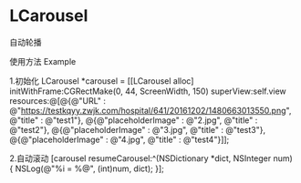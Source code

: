 # LCarousel
自动轮播

使用方法 Example

1.初始化
LCarousel *carousel = [[LCarousel alloc] initWithFrame:CGRectMake(0, 44, ScreenWidth, 150) superView:self.view resources:@[@{@"URL" : @"https://testkqyy.zwjk.com/hospital/641/20161202/1480663013550.png", @"title" : @"test1"}, @{@"placeholderImage" : @"2.jpg", @"title" : @"test2"}, @{@"placeholderImage" : @"3.jpg", @"title" : @"test3"}, @{@"placeholderImage" : @"4.jpg", @"title" : @"test4"}]];

2.自动滚动
[carousel resumeCarousel:^(NSDictionary *dict, NSInteger num) {
        NSLog(@"%i = %@", (int)num, dict);
    }];
